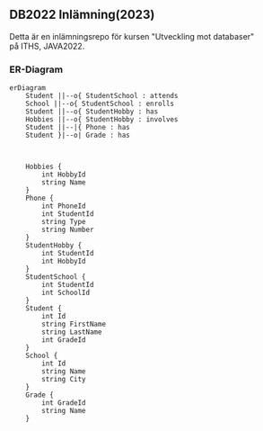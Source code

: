 ## DB2022 Inlämning(2023)

Detta är en inlämningsrepo för kursen "Utveckling mot databaser"   
på ITHS, JAVA2022.   
  
### ER-Diagram  
  
```mermaid
erDiagram
    Student ||--o{ StudentSchool : attends
    School ||--o{ StudentSchool : enrolls
    Student ||--o{ StudentHobby : has
    Hobbies ||--o{ StudentHobby : involves
    Student ||--|{ Phone : has
    Student }|--o| Grade : has



    Hobbies {
    	int HobbyId
		string Name
    }
    Phone {
    	int PhoneId
		int StudentId
		string Type
		string Number
    }
    StudentHobby {
	  	int StudentId
	  	int HobbyId 
    }
    StudentSchool {
        int StudentId
        int SchoolId
    }
    Student {
        int Id
        string FirstName
        string LastName
        int GradeId
    }
    School {
        int Id
        string Name
        string City
    }
    Grade {
        int GradeId
        string Name
    }
```
